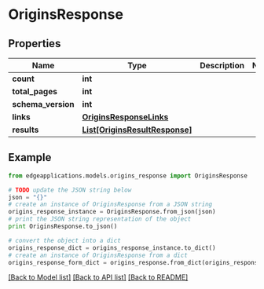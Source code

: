 # OriginsResponse


## Properties
Name | Type | Description | Notes
------------ | ------------- | ------------- | -------------
**count** | **int** |  | 
**total_pages** | **int** |  | 
**schema_version** | **int** |  | 
**links** | [**OriginsResponseLinks**](OriginsResponseLinks.md) |  | 
**results** | [**List[OriginsResultResponse]**](OriginsResultResponse.md) |  | 

## Example

```python
from edgeapplications.models.origins_response import OriginsResponse

# TODO update the JSON string below
json = "{}"
# create an instance of OriginsResponse from a JSON string
origins_response_instance = OriginsResponse.from_json(json)
# print the JSON string representation of the object
print OriginsResponse.to_json()

# convert the object into a dict
origins_response_dict = origins_response_instance.to_dict()
# create an instance of OriginsResponse from a dict
origins_response_form_dict = origins_response.from_dict(origins_response_dict)
```
[[Back to Model list]](../README.md#documentation-for-models) [[Back to API list]](../README.md#documentation-for-api-endpoints) [[Back to README]](../README.md)


